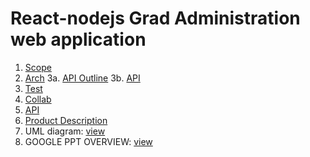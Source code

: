 
# React-nodejs Grad Administration web application

1. [Scope](prj-outline-phase1/Scope.md)
2. [Arch](prj-outline-phase1/Arch.md)
3a. [API Outline](prj-outline-phase1/API.md)
3b. [API](https://app.swaggerhub.com/apis/csc302BD/GradApp/1.0.0)
4. [Test](prj-outline-phase1/Test.md)
5. [Collab](prj-outline-phase1/Collab.md)
6. [API](https://app.swaggerhub.com/apis/csc302BD/GradApp/1.0.0)
7. [Product Description](report/product.md)
8. UML diagram: [view](https://drive.google.com/file/d/1V1TZ4Hti3jrpJzN0TM0tvCFgxVbjHg0s/view?usp=sharing)
9. GOOGLE PPT OVERVIEW: [view](https://docs.google.com/presentation/d/10CHfckLeb3MLja0vJXwHVRbq_s3PyhLxItQ7Q77hy_0/edit?usp=sharing)
